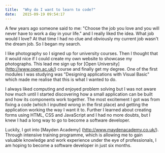 ```yaml
---
title:  "Why do I want to learn to code?"
date:   2015-09-19 09:54:17
---
```


A few years ago someone said to me: "Choose the job you love and you will never have to work a day in your life." and I really liked the idea. What job would I love? At that time I had no clue and obviously my current job wasn't the dream job. So I  began my search.

I like photography so I signed up for university courses. Then I thought that it would nice if I could create my own website to showcase my photographs. This lead me sign up for [Open University] (http://www.open.ac.uk/) course and finally get my degree. One of the first modules I was studying was "Designing applications with Visual Basic" which made me realise that this is what I wanted to do.

I always liked computing and enjoyed problem solving but I was not aware how much until I started discovering how a small application can be built and how its components work together. The most excitement I got was from fixing a code (which I inputted wrong in the first place) and getting the application working the way I want it to. Further I learned about creating forms using HTML, CSS and JavaScript and I had no more doubts, but I knew I had a long way to go to become a software developer.

Luckily, I got into [Mayden Academy] (http://www.maydenacademy.co.uk/). Through intensive training programme, which is allowing me to gain valuable knowledge and work experience under the eye of professionals, I am hoping to become a software developer in just six months.
